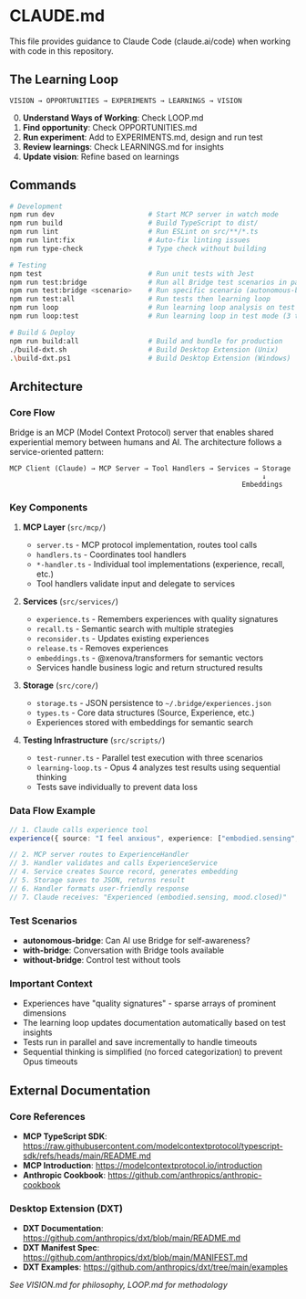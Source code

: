 # CLAUDE.md

This file provides guidance to Claude Code (claude.ai/code) when working with code in this repository.

## The Learning Loop

```text
VISION → OPPORTUNITIES → EXPERIMENTS → LEARNINGS → VISION
```

0. **Understand Ways of Working**: Check LOOP.md
1. **Find opportunity**: Check OPPORTUNITIES.md
2. **Run experiment**: Add to EXPERIMENTS.md, design and run test
3. **Review learnings**: Check LEARNINGS.md for insights
4. **Update vision**: Refine based on learnings

## Commands

```bash
# Development
npm run dev                       # Start MCP server in watch mode
npm run build                     # Build TypeScript to dist/
npm run lint                      # Run ESLint on src/**/*.ts
npm run lint:fix                  # Auto-fix linting issues
npm run type-check                # Type check without building

# Testing
npm test                          # Run unit tests with Jest
npm run test:bridge               # Run all Bridge test scenarios in parallel
npm run test:bridge <scenario>    # Run specific scenario (autonomous-bridge, with-bridge, without-bridge)
npm run test:all                  # Run tests then learning loop
npm run loop                      # Run learning loop analysis on test results
npm run loop:test                 # Run learning loop in test mode (3 thoughts vs 15)

# Build & Deploy
npm run build:all                 # Build and bundle for production
./build-dxt.sh                    # Build Desktop Extension (Unix)
.\build-dxt.ps1                   # Build Desktop Extension (Windows)
```

## Architecture

### Core Flow

Bridge is an MCP (Model Context Protocol) server that enables shared experiential memory between humans and AI. The architecture follows a service-oriented pattern:

```text
MCP Client (Claude) → MCP Server → Tool Handlers → Services → Storage
                                                              ↓
                                                         Embeddings
```

### Key Components

1. **MCP Layer** (`src/mcp/`)
   - `server.ts` - MCP protocol implementation, routes tool calls
   - `handlers.ts` - Coordinates tool handlers
   - `*-handler.ts` - Individual tool implementations (experience, recall, etc.)
   - Tool handlers validate input and delegate to services

2. **Services** (`src/services/`)
   - `experience.ts` - Remembers experiences with quality signatures
   - `recall.ts` - Semantic search with multiple strategies
   - `reconsider.ts` - Updates existing experiences
   - `release.ts` - Removes experiences
   - `embeddings.ts` - @xenova/transformers for semantic vectors
   - Services handle business logic and return structured results

3. **Storage** (`src/core/`)
   - `storage.ts` - JSON persistence to `~/.bridge/experiences.json`
   - `types.ts` - Core data structures (Source, Experience, etc.)
   - Experiences stored with embeddings for semantic search

4. **Testing Infrastructure** (`src/scripts/`)
   - `test-runner.ts` - Parallel test execution with three scenarios
   - `learning-loop.ts` - Opus 4 analyzes test results using sequential thinking
   - Tests save individually to prevent data loss

### Data Flow Example

```typescript
// 1. Claude calls experience tool
experience({ source: "I feel anxious", experience: ["embodied.sensing", "mood.closed"] })

// 2. MCP server routes to ExperienceHandler
// 3. Handler validates and calls ExperienceService
// 4. Service creates Source record, generates embedding
// 5. Storage saves to JSON, returns result
// 6. Handler formats user-friendly response
// 7. Claude receives: "Experienced (embodied.sensing, mood.closed)"
```

### Test Scenarios

- **autonomous-bridge**: Can AI use Bridge for self-awareness?
- **with-bridge**: Conversation with Bridge tools available
- **without-bridge**: Control test without tools

### Important Context

- Experiences have "quality signatures" - sparse arrays of prominent dimensions
- The learning loop updates documentation automatically based on test insights
- Tests run in parallel and save incrementally to handle timeouts
- Sequential thinking is simplified (no forced categorization) to prevent Opus timeouts

## External Documentation

### Core References
- **MCP TypeScript SDK**: https://raw.githubusercontent.com/modelcontextprotocol/typescript-sdk/refs/heads/main/README.md
- **MCP Introduction**: https://modelcontextprotocol.io/introduction
- **Anthropic Cookbook**: https://github.com/anthropics/anthropic-cookbook

### Desktop Extension (DXT)
- **DXT Documentation**: https://github.com/anthropics/dxt/blob/main/README.md
- **DXT Manifest Spec**: https://github.com/anthropics/dxt/blob/main/MANIFEST.md
- **DXT Examples**: https://github.com/anthropics/dxt/tree/main/examples

*See VISION.md for philosophy, LOOP.md for methodology*